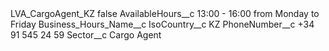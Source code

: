 <?xml version="1.0" encoding="UTF-8"?>
<CustomMetadata xmlns="http://soap.sforce.com/2006/04/metadata" xmlns:xsi="http://www.w3.org/2001/XMLSchema-instance" xmlns:xsd="http://www.w3.org/2001/XMLSchema">
    <label>LVA_CargoAgent_KZ</label>
    <protected>false</protected>
    <values>
        <field>AvailableHours__c</field>
        <value xsi:type="xsd:string">13:00 - 16:00 from Monday to Friday</value>
    </values>
    <values>
        <field>Business_Hours_Name__c</field>
        <value xsi:nil="true"/>
    </values>
    <values>
        <field>IsoCountry__c</field>
        <value xsi:type="xsd:string">KZ</value>
    </values>
    <values>
        <field>PhoneNumber__c</field>
        <value xsi:type="xsd:string">+34 91 545 24 59</value>
    </values>
    <values>
        <field>Sector__c</field>
        <value xsi:type="xsd:string">Cargo Agent</value>
    </values>
</CustomMetadata>
